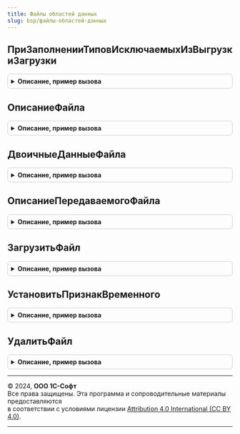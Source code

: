 ```yaml
---
title: Файлы областей данных
slug: bsp/файлы-областей-данных
---
```



## ПриЗаполненииТиповИсключаемыхИзВыгрузкиЗагрузки
<details style="margin: 1em 0; padding: 0.5em; border: 1px solid #ccc; border-radius: 6px;">

<summary style="font-weight: bold; cursor: pointer;">Описание, пример вызова</summary>

```bsl

// Параметры:
//	Типы - см. ВыгрузкаЗагрузкаДанныхПереопределяемый.ПриЗаполненииТиповИсключаемыхИзВыгрузкиЗагрузки.Типы
//
Процедура ПриЗаполненииТиповИсключаемыхИзВыгрузкиЗагрузки(Типы) Экспорт
```

Пример вызова
```bsl
ФайлыОбластейДанных.ПриЗаполненииТиповИсключаемыхИзВыгрузкиЗагрузки(Типы) 
```
</details>

## ОписаниеФайла
<details style="margin: 1em 0; padding: 0.5em; border: 1px solid #ccc; border-radius: 6px;">

<summary style="font-weight: bold; cursor: pointer;">Описание, пример вызова</summary>

```bsl

// Возвращает имя, размер, расположение или двоичные данные файла по идентификатору.
// Если файл хранится на диске, в значение ПолноеИмя возвращается расположение файла.
// Если файл хранится в информационной базе, в значение Данные возвращаются двоичные данные.
// @skip-warning ПустойМетод - особенность реализации.
//
// Параметры:
//  ОбластьДанных - Число - номер области данных.
//  Идентификатор - Строка - идентификатор файла (длина - 36).
//
// Возвращаемое значение:
//  Структура - описание файла, см. НовыйОписаниеФайла:
//	 * ИмяФайла - Строка - имя файла
//	 * Размер - Число - размер файла в байтах
//	 * ПолноеИмя - Строка, Неопределено - расположение файла в томе.
//	 * Данные - ДвоичныеДанные, Неопределено - двоичные данные файла.
//	 * CRC32 - Число - контрольная сумма данных файла.
//	 * УстановитьВременныйПриПолучении - Булево - признак временного при получении.
//
Функция ОписаниеФайла(Знач ОбластьДанных, Знач Идентификатор) Экспорт
```

Пример вызова
```bsl
Результат = ФайлыОбластейДанных.ОписаниеФайла(ОбластьДанных, Идентификатор) 
```
</details>

## ДвоичныеДанныеФайла
<details style="margin: 1em 0; padding: 0.5em; border: 1px solid #ccc; border-radius: 6px;">

<summary style="font-weight: bold; cursor: pointer;">Описание, пример вызова</summary>

```bsl

// Возвращает двоичные данные файла по идентификатору.
// @skip-warning ПустойМетод - особенность реализации.
//
// Параметры:
//  ОбластьДанных - Число - номер области данных.
//  Идентификатор - Строка - идентификатор файла (длина - 36).
//
// Возвращаемое значение:
//  ДвоичныеДанные - двоичные данные файла.
//
Функция ДвоичныеДанныеФайла(Знач ОбластьДанных, Знач Идентификатор) Экспорт
```

Пример вызова
```bsl
Результат = ФайлыОбластейДанных.ДвоичныеДанныеФайла(ОбластьДанных, Идентификатор) 
```
</details>

## ОписаниеПередаваемогоФайла
<details style="margin: 1em 0; padding: 0.5em; border: 1px solid #ccc; border-radius: 6px;">

<summary style="font-weight: bold; cursor: pointer;">Описание, пример вызова</summary>

```bsl

// Помещает данные файла во временное хранилище и возвращает описание
// для сохранения или открытия файла.
// @skip-warning ПустойМетод - особенность реализации.
//
// Параметры:
//  ОбластьДанных - Число - номер области данных.
//  ИдентификаторФайла - УникальныйИдентификатор - идентификатор файла.
//  ИдентификаторФормы - УникальныйИдентификатор - идентификатор формы для помещения.
//
// Возвращаемое значение:
//  ОписаниеПередаваемогоФайла - ОписаниеПередаваемогоФайла - описание для сохранения или открытия файла.
//
Функция ОписаниеПередаваемогоФайла(Знач ОбластьДанных, ИдентификаторФайла, ИдентификаторФормы) Экспорт
```

Пример вызова
```bsl
Результат = ФайлыОбластейДанных.ОписаниеПередаваемогоФайла(ОбластьДанных, ИдентификаторФайла, ИдентификаторФормы) 
```
</details>

## ЗагрузитьФайл
<details style="margin: 1em 0; padding: 0.5em; border: 1px solid #ccc; border-radius: 6px;">

<summary style="font-weight: bold; cursor: pointer;">Описание, пример вызова</summary>

```bsl

// Сохраняет данные как запись о файле в регистре сведений ФайлыОбластейДанных.
// Если параметр Данные = Неопределено, должен быть заполнен параметр ПолноеИмя = полное имя файла с путем.
// @skip-warning ПустойМетод - особенность реализации.
//
// Параметры:
//  ОбластьДанных - Число - номер области данных.
//  Имя - Строка - имя файла в хранилище.
//  Данные - ДвоичныеДанные, Строка, Неопределено - двоичные данные файла, если ПолноеИмя = Неопределено.
//  ПолноеИмя - Строка, Неопределено - полное имя файла с путем, если Данные = Неопределено.
//  Временный - Булево - признак временного файла (будет удален по заданному расписанию рег. задания УдалениеВременныхФайловОбластейДанных)
//  УстановитьВременныйПриПолучении - Булево - устанавливать признак временного файла при первом получении.
//
// Возвращаемое значение:
//  УникальныйИдентификатор - Идентификатор файла.
//
Функция ЗагрузитьФайл(Знач ОбластьДанных, Знач Имя, Данные = Неопределено, ПолноеИмя = Неопределено, Экспорт
```

Пример вызова
```bsl
Результат = ФайлыОбластейДанных.ЗагрузитьФайл(ОбластьДанных, Имя, Данные, ПолноеИмя, );
```
</details>

## УстановитьПризнакВременного
<details style="margin: 1em 0; padding: 0.5em; border: 1px solid #ccc; border-radius: 6px;">

<summary style="font-weight: bold; cursor: pointer;">Описание, пример вызова</summary>

```bsl

// Устанавливает у файла признак "Временный" = Истина.
// @skip-warning ПустойМетод - особенность реализации.
//
// Параметры:
//  ОбластьДанных - Число - номер области данных.
//  ИдентификаторФайла - УникальныйИдентификатор -  идентификатор файла.
//
// Возвращаемое значение:
//	Булево - Истина, если установка удалась, Ложь - в противном случае.
Функция УстановитьПризнакВременного(Знач ОбластьДанных, Знач ИдентификаторФайла) Экспорт
```

Пример вызова
```bsl
Результат = ФайлыОбластейДанных.УстановитьПризнакВременного(ОбластьДанных, ИдентификаторФайла) 
```
</details>

## УдалитьФайл
<details style="margin: 1em 0; padding: 0.5em; border: 1px solid #ccc; border-radius: 6px;">

<summary style="font-weight: bold; cursor: pointer;">Описание, пример вызова</summary>

```bsl

// Удалить файл из информационной базы
// @skip-warning ПустойМетод - особенность реализации.
//
// Параметры:
//  ОбластьДанных - Число - номер области данных.
//  ИдентификаторФайла - УникальныйИдентификатор -  идентификатор удаляемого файла.
//  УдалятьЕслиНаДиске - Булево - если Ложь и хранение на диске, регистрируется как временный ИС диска не удаляется.
//
// Возвращаемое значение:
//  Булево - Успешность удаления.
//
Функция УдалитьФайл(Знач ОбластьДанных, Знач ИдентификаторФайла, Знач УдалятьЕслиНаДиске = Истина) Экспорт
```

Пример вызова
```bsl
Результат = ФайлыОбластейДанных.УдалитьФайл(ОбластьДанных, ИдентификаторФайла, УдалятьЕслиНаДиске);
```
</details>

---

© 2024, **ООО 1С-Софт**  
Все права защищены. Эта программа и сопроводительные материалы предоставляются  
в соответствии с условиями лицензии [Attribution 4.0 International (CC BY 4.0)](https://creativecommons.org/licenses/by/4.0/legalcode).

---
